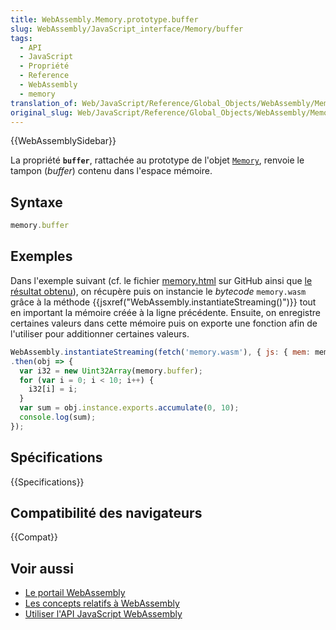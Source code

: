 ```yaml
---
title: WebAssembly.Memory.prototype.buffer
slug: WebAssembly/JavaScript_interface/Memory/buffer
tags:
  - API
  - JavaScript
  - Propriété
  - Reference
  - WebAssembly
  - memory
translation_of: Web/JavaScript/Reference/Global_Objects/WebAssembly/Memory/buffer
original_slug: Web/JavaScript/Reference/Global_Objects/WebAssembly/Memory/buffer
---
```


{{WebAssemblySidebar}}

La propriété **`buffer`**, rattachée au prototype de l'objet [`Memory`](/fr/docs/Web/JavaScript/Reference/Objets_globaux/WebAssembly/Memory), renvoie le tampon (_buffer_) contenu dans l'espace mémoire.

## Syntaxe

```js
memory.buffer
```

## Exemples

Dans l'exemple suivant (cf. le fichier [memory.html](https://github.com/mdn/webassembly-examples/blob/master/js-api-examples/memory.html) sur GitHub ainsi que [le résultat obtenu](https://mdn.github.io/webassembly-examples/js-api-examples/memory.html)), on récupère puis on instancie le _bytecode_ `memory.wasm` grâce à la méthode {{jsxref("WebAssembly.instantiateStreaming()")}} tout en important la mémoire créée à la ligne précédente. Ensuite, on enregistre certaines valeurs dans cette mémoire puis on exporte une fonction afin de l'utiliser pour additionner certaines valeurs.

```js
WebAssembly.instantiateStreaming(fetch('memory.wasm'), { js: { mem: memory } })
.then(obj => {
  var i32 = new Uint32Array(memory.buffer);
  for (var i = 0; i < 10; i++) {
    i32[i] = i;
  }
  var sum = obj.instance.exports.accumulate(0, 10);
  console.log(sum);
});
```

## Spécifications

{{Specifications}}

## Compatibilité des navigateurs

{{Compat}}

## Voir aussi

- [Le portail WebAssembly](/fr/docs/WebAssembly)
- [Les concepts relatifs à WebAssembly](/fr/docs/WebAssembly/Concepts)
- [Utiliser l'API JavaScript WebAssembly](/fr/docs/WebAssembly/Using_the_JavaScript_API)
